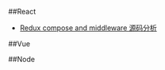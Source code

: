 ##React
- [Redux compose and middleware 源码分析](https://github.com/asd0102433/redux-learn/issues/1)

##Vue


##Node


